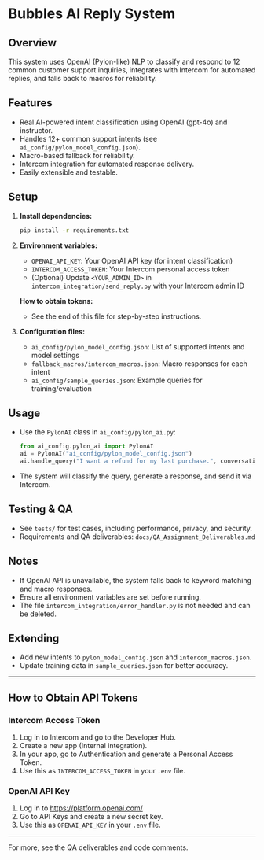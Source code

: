# Bubbles AI Reply System

## Overview

This system uses OpenAI (Pylon-like) NLP to classify and respond to 12 common customer support inquiries, integrates with Intercom for automated replies, and falls back to macros for reliability.

## Features

- Real AI-powered intent classification using OpenAI (gpt-4o) and instructor.
- Handles 12+ common support intents (see `ai_config/pylon_model_config.json`).
- Macro-based fallback for reliability.
- Intercom integration for automated response delivery.
- Easily extensible and testable.

## Setup

1. **Install dependencies:**
   ```bash
   pip install -r requirements.txt
   ```
2. **Environment variables:**

   - `OPENAI_API_KEY`: Your OpenAI API key (for intent classification)
   - `INTERCOM_ACCESS_TOKEN`: Your Intercom personal access token
   - (Optional) Update `<YOUR_ADMIN_ID>` in `intercom_integration/send_reply.py` with your Intercom admin ID

   **How to obtain tokens:**

   - See the end of this file for step-by-step instructions.

3. **Configuration files:**
   - `ai_config/pylon_model_config.json`: List of supported intents and model settings
   - `fallback_macros/intercom_macros.json`: Macro responses for each intent
   - `ai_config/sample_queries.json`: Example queries for training/evaluation

## Usage

- Use the `PylonAI` class in `ai_config/pylon_ai.py`:
  ```python
  from ai_config.pylon_ai import PylonAI
  ai = PylonAI("ai_config/pylon_model_config.json")
  ai.handle_query("I want a refund for my last purchase.", conversation_id)
  ```
- The system will classify the query, generate a response, and send it via Intercom.

## Testing & QA

- See `tests/` for test cases, including performance, privacy, and security.
- Requirements and QA deliverables: `docs/QA_Assignment_Deliverables.md`

## Notes

- If OpenAI API is unavailable, the system falls back to keyword matching and macro responses.
- Ensure all environment variables are set before running.
- The file `intercom_integration/error_handler.py` is not needed and can be deleted.

## Extending

- Add new intents to `pylon_model_config.json` and `intercom_macros.json`.
- Update training data in `sample_queries.json` for better accuracy.

---

## How to Obtain API Tokens

### Intercom Access Token

1. Log in to Intercom and go to the Developer Hub.
2. Create a new app (Internal integration).
3. In your app, go to Authentication and generate a Personal Access Token.
4. Use this as `INTERCOM_ACCESS_TOKEN` in your `.env` file.

### OpenAI API Key

1. Log in to https://platform.openai.com/
2. Go to API Keys and create a new secret key.
3. Use this as `OPENAI_API_KEY` in your `.env` file.

---

For more, see the QA deliverables and code comments.
